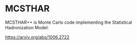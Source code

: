 # MCSTHAR

MCSTHAR++ is Monte Carlo code implementing the Statistical Hadronization Model:

https://arxiv.org/abs/1006.2722
